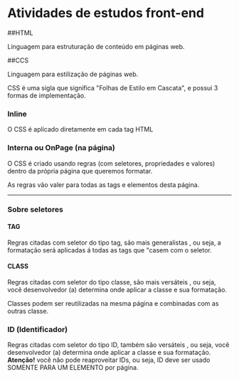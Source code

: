 # Atividades de estudos front-end 

##HTML

Linguagem para estruturação de conteúdo em páginas web. 

##CCS

Linguagem para estilização de páginas web.

CSS é uma sigla que significa "Folhas de Estilo em Cascata", e possui 3 formas de implementação. 

### Inline 

O CSS é aplicado diretamente em cada tag HTML

### Interna ou OnPage (na página)

O CSS é criado usando regras (com seletores, propriedades e valores) dentro da própria página que queremos formatar. 

As regras vão valer para todas as tags e elementos desta página. 


--- 

### Sobre seletores 

#### TAG 

Regras citadas com seletor do tipo tag, são mais generalistas , ou seja, a formatação será aplicadas á todas as tags que "casem com o seletor. 

#### CLASS

Regras citadas com seletor do tipo classe, são mais versáteis , ou seja, você desenvolvedor (a) determina onde aplicar a classe e sua formatação. 

Classes podem ser reutilizadas na mesma página e combinadas com as outras classe. 

### ID (Identificador)

Regras citadas com seletor do tipo ID, também são versáteis , ou seja, você desenvolvedor (a) determina onde aplicar a classe e sua formatação. **Atenção!** você não pode reaproveitar IDs, ou seja, ID deve ser usado SOMENTE PARA UM ELEMENTO por página. 






